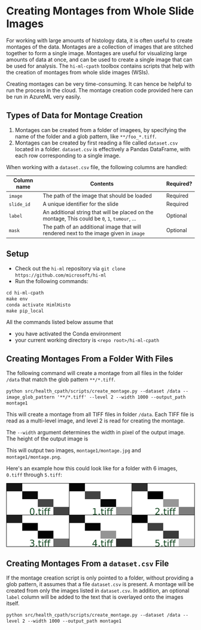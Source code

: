 # Creating Montages from Whole Slide Images

For working with large amounts of histology data, it is often useful to create montages of the data.
Montages are a collection of images that are stitched together to form a single image.
Montages are useful for visualizing large amounts of data at once, and can be used to create a single image that can be used for analysis.
The `hi-ml-cpath` toolbox contains scripts that help with the creation of montages from whole slide images (WSIs).

Creating montages can be very time-consuming. It can hence be helpful to run the process in the cloud. The montage
creation code provided here can be run in AzureML very easily.

## Types of Data for Montage Creation

1. Montages can be created from a folder of imagees, by specifying the name of the folder and a glob pattern, like
   `**/foo_*.tiff`.
1. Montages can be created by first reading a file called `dataset.csv` located in a folder. `dataset.csv` is
   effectively a Pandas DataFrame, with each row corresponding to a single image.

When working with a `dataset.csv` file, the following columns are handled:

| Column name | Contents | Required? |
|---|---|---|
| `image` | The path of the image that should be loaded | Required |
| `slide_id` | A unique identifier for the slide | Required |
| `label` | An additional string that will be placed on the montage, This could be `0`, `1`, `tumour`, ... | Optional |
| `mask` | The path of an additional image that will rendered next to the image given in `image` | Optional |

## Setup

- Check out the `hi-ml` repository via `git clone https://github.com/microsoft/hi-ml`
- Run the following commands:

```shell
cd hi-ml-cpath
make env
conda activate HimlHisto
make pip_local
```

All the commands listed below assume that
- you have activated the Conda environment
- your current working directory is `<repo root>/hi-ml-cpath`

## Creating Montages From a Folder With Files

The following command will create a montage from all files in the folder `/data` that match the glob pattern
`**/*.tiff`.

```shell
python src/health_cpath/scripts/create_montage.py --dataset /data --image_glob_pattern '**/*.tiff' --level 2 --width 1000 --output_path montage1
```

This will create a montage from all TIFF files in folder `/data`. Each TIFF file is read as a multi-level image, and
level 2 is read for creating the montage.

The `--width` argument determines the width in pixel of the output image. The height of the output image is

This will output two images, `montage1/montage.jpg` and `montage1/montage.png`.

Here's an example how this could look like for a folder with 6 images, `0.tiff` through `5.tiff`:

![image](images/montage_from_folder.png)

## Creating Montages From a `dataset.csv` File

If the montage creation script is only pointed to a folder, without providing a glob pattern,
it assumes that a file `dataset.csv` is present. A montage will be created from only the images
listed in `dataset.csv`. In addition, an optional `label` column will be added to the text that is
overlayed onto the images itself.

```shell
python src/health_cpath/scripts/create_montage.py --dataset /data --level 2 --width 1000 --output_path montage1
```
